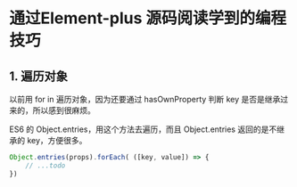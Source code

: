# 通过Element-plus 源码阅读学到的编程技巧

## 1. 遍历对象

以前用 for in 遍历对象，因为还要通过 hasOwnProperty 判断 key 是否是继承过来的，所以感到很麻烦。

ES6 的 Object.entries，用这个方法去遍历，而且 Object.entries 返回的是不继承的 key，方便很多。

```js
Object.entries(props).forEach( ([key, value]) => {
 	// ...todo
})
```



